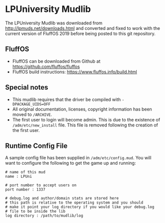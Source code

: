 # LPUniversity Mudlib #

The LPUniversity Mudlib was downloaded from http://lpmuds.net/downloads.html and converted and fixed to work with the current version of FluffOS 2019 before being posted to this git repository.

## FluffOS ##

* FluffOS can be downloaded from Github at https://github.com/fluffos/fluffos
* FluffOS build instructions: https://www.fluffos.info/build.html

## Special notes ##

* This mudlib requires that the driver be compiled with `-DPACKAGE_UIDS=OFF`
* All original documentation, licenses, copyright information has been moved to `/ARCHIVE`.
* The first user to login will become admin. This is due to the existence of `/adm/etc/new_install` file. This file is removed following the creation of the first user.

## Runtime Config File ##
A sample config file has been supplied in `/adm/etc/config.mud`. You will want to configure the following to get the game up and running:

```
# name of this mud
name : LPUni

# port number to accept users on
port number : 1337

# debug.log and author/domain stats are stored here
# this path is relative to the operating system and you should
# make it point your log directory if you would like your debug.log
# file to be inside the lib
log directory : /path/to/mudlib/log
```
